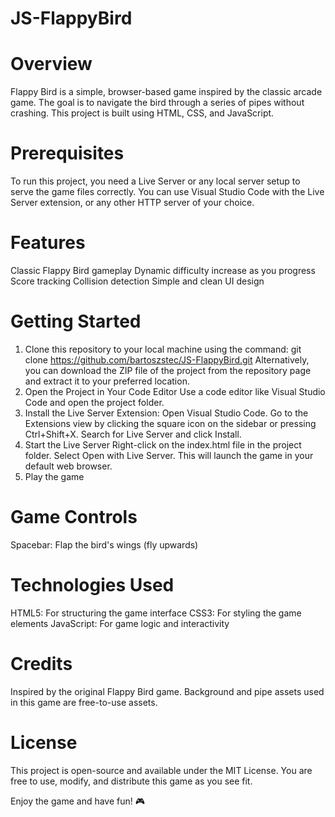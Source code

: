 # JS-FlappyBird
# Overview
Flappy Bird is a simple, browser-based game inspired by the classic arcade game. The goal is to navigate the bird through a series of pipes without crashing. This project is built using HTML, CSS, and JavaScript.

# Prerequisites
To run this project, you need a Live Server or any local server setup to serve the game files correctly. You can use Visual Studio Code with the Live Server extension, or any other HTTP server of your choice.

# Features
Classic Flappy Bird gameplay
Dynamic difficulty increase as you progress
Score tracking
Collision detection
Simple and clean UI design

# Getting Started
1. Clone this repository to your local machine using the command: git clone https://github.com/bartoszstec/JS-FlappyBird.git
   Alternatively, you can download the ZIP file of the project from the repository page and extract it to your preferred location.
2. Open the Project in Your Code Editor
   Use a code editor like Visual Studio Code and open the project folder.
3. Install the Live Server Extension:
   Open Visual Studio Code.
   Go to the Extensions view by clicking the square icon on the sidebar or pressing Ctrl+Shift+X.
   Search for Live Server and click Install.
4. Start the Live Server
   Right-click on the index.html file in the project folder.
   Select Open with Live Server. This will launch the game in your default web browser.
5. Play the game

# Game Controls
Spacebar: Flap the bird's wings (fly upwards)

# Technologies Used
HTML5: For structuring the game interface
CSS3: For styling the game elements
JavaScript: For game logic and interactivity

# Credits
Inspired by the original Flappy Bird game.
Background and pipe assets used in this game are free-to-use assets.

# License
This project is open-source and available under the MIT License. You are free to use, modify, and distribute this game as you see fit.

Enjoy the game and have fun! 🎮
